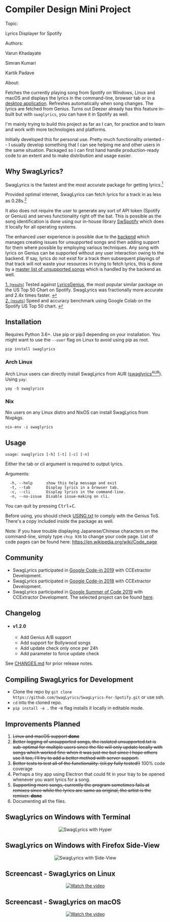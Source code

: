 # Compiler Design Mini Project

Topic:

Lyrics Displayer for Spotify

Authors:

Varun Khadayate

Simran Kumari

Kartik Padave

About:

Fetches the currently playing song from Spotify on Windows, Linux and macOS and displays the lyrics in the command-line, browser tab or in a [desktop application](https://github.com/SwagLyrics/SwagLyricsGUI).
Refreshes automatically when song changes. The lyrics are fetched from Genius.
Turns out Deezer already has this feature in-built but with `swaglyrics`, you can have it in Spotify as well.

I'm mainly trying to build this project as far as I can,
for practice and to learn and work with more technologies and platforms.

Initially developed this for personal use. Pretty much functionality oriented -- I usually develop something that I
can see helping me and other users in the same situation.
Packaged so I can first hand handle production-ready code to an extent and to make
distribution and usage easier.

## Why SwagLyrics?

SwagLyrics is the fastest and the most accurate package for getting lyrics.<a href=#footnote1 id=a1><sup>1</sup></a>

Provided optimal internet, SwagLyrics can fetch lyrics for a track in as less as 0.28s.<a href=#footnote2 id=a2><sup>2</sup></a>

It also does not require the user to generate any sort of API token (Spotify or Genius) and serves functionality
right off the bat. This is possible as the song identification is done using our in-house library
[SwSpotify](https://github.com/SwagLyrics/SwSpotify) which does it locally for all operating systems.

The enhanced user experience is possible due to the [backend](https://github.com/SwagLyrics/swaglyrics-issue-maker)
which manages creating issues for unsupported songs and then adding support for them where possible by employing various
techniques. Any song with lyrics on Genius can be supported without any user interaction owing to the backend.
If say, lyrics do not exist for a track then subsequent playings of that track will not waste your resources in trying
to fetch lyrics, this is done by a [master list of unsupported songs](https://aadibajpai.pythonanywhere.com) which is
handled by the backend as well.

<a href="https://colab.research.google.com/gist/aadibajpai/439cd358b001ae7d1ba970b68f70d92b/swaglyrics_test.ipynb" id="footnote1">
1. <small>[results]</small></a> Tested against <a href=https://github.com/johnwmillr/LyricsGenius>LyricsGenius</a>, the most popular
similar package on the US Top 50 Chart on Spotify. SwagLyrics was fractionally more accurate and 2.4x times faster.
<a href=#a1>↩</a>
<br>
<a href="https://colab.research.google.com/gist/aadibajpai/06a596ad753007b0faea132e96f372e0/swaglyrics_test.ipynb" id="footnote2">
2. <small>[results]</small></a> Speed and accuracy benchmark using Google Colab on the Spotify US Top 50 chart.
<a href=#a2>↩</a>

## Installation

Requires Python 3.6+. Use pip or pip3 depending on your installation. You might want to use the `--user` flag on Linux to
avoid using pip as root.

```
pip install swaglyrics
```

### Arch Linux

Arch Linux users can directly install SwagLyrics from AUR ([swaglyrics<sup>AUR</sup>](https://aur.archlinux.org/packages/swaglyrics/)). Using `yay`:

```
yay -S swaglyrics
```

### Nix

Nix users on any Linux distro and NixOS can install SwagLyrics from Nixpkgs.

```
nix-env -i swaglyrics
```

## Usage

`usage: swaglyrics [-h] [-t] [-c] [-n]`

Either the tab or cli argument is required to output lyrics.

Arguments:

```
  -h, --help      show this help message and exit       
  -t, --tab       Display lyrics in a browser tab.      
  -c, --cli       Display lyrics in the command-line.   
  -n, --no-issue  Disable issue-making on cli.
```

You can quit by pressing <kbd>Ctrl</kbd>+<kbd>C</kbd>.

Before using, you should check [USING.txt](swaglyrics/USING.txt) to comply with the Genius ToS. There's a copy
included inside the package as well.

Note: If you have trouble displaying Japanese/Chinese characters on the command-line, simply type `chcp 936` to change your code page. List of code pages can be found here: <https://en.wikipedia.org/wiki/Code_page>

## Community

- SwagLyrics participated in [Google Code-in 2019](https://g.co/gci) with CCExtractor Development.
- SwagLyrics participated in [Google Code-in 2018](https://g.co/gci) with CCExtractor Development.
- SwagLyrics participated in [Google Summer of Code 2019](https://g.co/gsoc) with CCExtractor Development.
The selected project can be found [here](https://summerofcode.withgoogle.com/projects/#5694893526089728).

## Changelog

- #### v1.2.0

  - Add Genius A/B support
  - Add support for Bollywood songs
  - Add update check only once per 24h
  - Add parameter to force update check

See [CHANGES.md](CHANGES.md) for prior release notes.

## Compiling SwagLyrics for Development

- Clone the repo by `git clone https://github.com/SwagLyrics/SwagLyrics-For-Spotify.git` or use ssh.
- `cd` into the cloned repo.
- `pip install -e .` the -e flag installs it locally in editable mode.

## Improvements Planned

1. ~~Linux and macOS support **done**~~
2. ~~Better logging of unsupported songs, the isolated unsupported.txt is sub-optimal for multiple users since the
file will only update locally with songs which worked fine when it was just me but since I hope others use it too, I'll
try to add a better method with server support.~~
3. ~~Better tests to test all of the functionality. (cli.py fully tested!)~~ 100% code coverage
4. Perhaps a tiny app using Electron that could fit in your tray to be opened whenever you want lyrics for a song.
5. ~~Supporting more songs, currently the program sometimes fails at remixes since while the lyrics are same as
original,
 the artist is the remixer. **done**~~
6. Documenting all the files.

## SwagLyrics on Windows with Terminal

<p align="center">
  <img src="https://i.imgur.com/SRRbxbr.png" alt="SwagLyrics with Hyper">
</p>

## SwagLyrics on Windows with Firefox Side-View

<p align="center">
  <img src="https://i.imgur.com/TcSpbP9.png" alt="SwagLyrics with Side-View">
</p>

## Screencast - SwagLyrics on Linux

<p align="center">
  <a href="http://www.youtube.com/watch?v=-rxYcXAsO1U">
    <img src="https://i.imgur.com/v3iWyia.gif" alt="Watch the video">
  </a>
</p>

## Screencast - SwagLyrics on macOS

<p align="center">
  <a href="https://www.youtube.com/watch?v=XcobDTljMdM">
    <img src="https://i.imgur.com/7BVWB99.gif" alt="Watch the video">
  </a>
</p>
